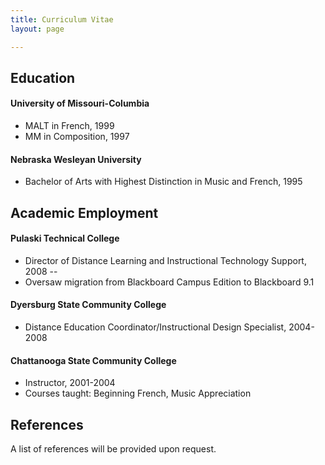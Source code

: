 ```yaml
---
title: Curriculum Vitae
layout: page

---
```


## Education ##


#### University of Missouri-Columbia ####

- MALT in French, 1999
- MM in Composition, 1997

#### Nebraska Wesleyan University ####

- Bachelor of Arts with Highest Distinction in Music and French, 1995



## Academic Employment ##


#### Pulaski Technical College ####

- Director of Distance Learning and Instructional Technology Support, 2008 --
- Oversaw migration from Blackboard Campus Edition to Blackboard 9.1


#### Dyersburg State Community College ####

- Distance Education Coordinator/Instructional Design Specialist, 2004-2008


#### Chattanooga State Community College ####

- Instructor, 2001-2004
- Courses taught: Beginning French, Music Appreciation 



## References ##


A list of references will be provided upon request. 
































		



